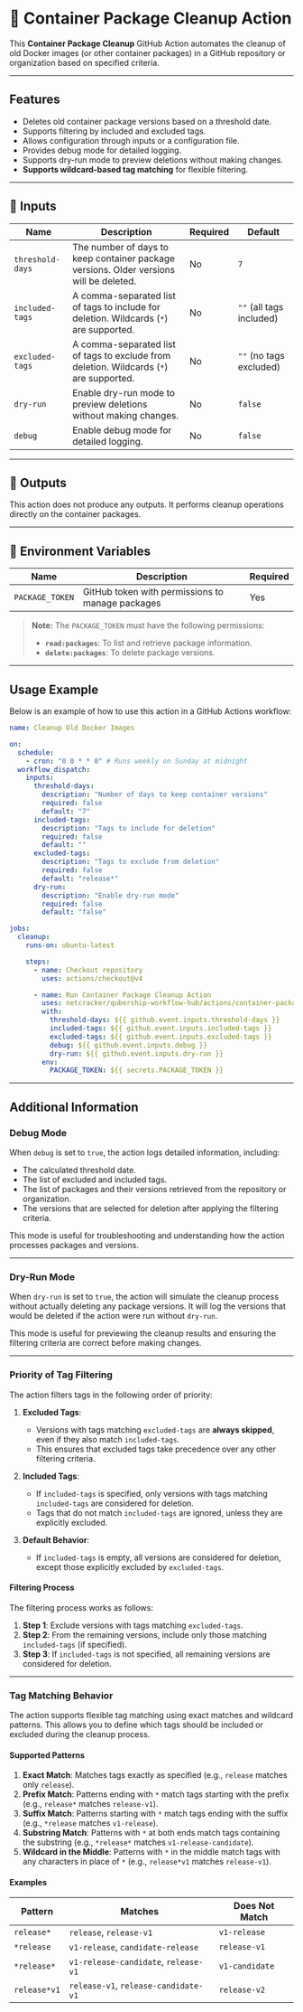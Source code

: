 # 🚀 Container Package Cleanup Action

This **Container Package Cleanup** GitHub Action automates the cleanup of old Docker images (or other container packages) in a GitHub repository or organization based on specified criteria.

---

## Features

- Deletes old container package versions based on a threshold date.
- Supports filtering by included and excluded tags.
- Allows configuration through inputs or a configuration file.
- Provides debug mode for detailed logging.
- Supports dry-run mode to preview deletions without making changes.
- **Supports wildcard-based tag matching** for flexible filtering.

---

## 📌 Inputs

| Name               | Description                                                                 | Required | Default                     |
| ------------------ | --------------------------------------------------------------------------- | -------- | --------------------------- |
| `threshold-days`   | The number of days to keep container package versions. Older versions will be deleted. | No       | `7`                         |
| `included-tags`    | A comma-separated list of tags to include for deletion. Wildcards (`*`) are supported. | No       | `""` (all tags included)     |
| `excluded-tags`    | A comma-separated list of tags to exclude from deletion. Wildcards (`*`) are supported.| No       | `""` (no tags excluded)      |
| `dry-run`          | Enable dry-run mode to preview deletions without making changes.            | No       | `false`                     |
| `debug`            | Enable debug mode for detailed logging.                                     | No       | `false`                     |

---

## 📌 Outputs

This action does not produce any outputs. It performs cleanup operations directly on the container packages.

---

## 📌 Environment Variables

| Name            | Description                                      | Required |
| --------------- | ------------------------------------------------ | -------- |
| `PACKAGE_TOKEN` | GitHub token with permissions to manage packages | Yes      |

> **Note:** The `PACKAGE_TOKEN` must have the following permissions:
> - **`read:packages`**: To list and retrieve package information.
> - **`delete:packages`**: To delete package versions.

---

## Usage Example

Below is an example of how to use this action in a GitHub Actions workflow:

```yaml
name: Cleanup Old Docker Images

on:
  schedule:
    - cron: "0 0 * * 0" # Runs weekly on Sunday at midnight
  workflow_dispatch:
    inputs:
      threshold-days:
        description: "Number of days to keep container versions"
        required: false
        default: "7"
      included-tags:
        description: "Tags to include for deletion"
        required: false
        default: ""
      excluded-tags:
        description: "Tags to exclude from deletion"
        required: false
        default: "release*"
      dry-run:
        description: "Enable dry-run mode"
        required: false
        default: "false"

jobs:
  cleanup:
    runs-on: ubuntu-latest

    steps:
      - name: Checkout repository
        uses: actions/checkout@v4

      - name: Run Container Package Cleanup Action
        uses: netcracker/qubership-workflow-hub/actions/container-package-cleanup@main
        with:
          threshold-days: ${{ github.event.inputs.threshold-days }}
          included-tags: ${{ github.event.inputs.included-tags }}
          excluded-tags: ${{ github.event.inputs.excluded-tags }}
          debug: ${{ github.event.inputs.debug }}
          dry-run: ${{ github.event.inputs.dry-run }}
        env:
          PACKAGE_TOKEN: ${{ secrets.PACKAGE_TOKEN }}
```

---

## Additional Information

### Debug Mode

When `debug` is set to `true`, the action logs detailed information, including:

- The calculated threshold date.
- The list of excluded and included tags.
- The list of packages and their versions retrieved from the repository or organization.
- The versions that are selected for deletion after applying the filtering criteria.

This mode is useful for troubleshooting and understanding how the action processes packages and versions.

---

### Dry-Run Mode

When `dry-run` is set to `true`, the action will simulate the cleanup process without actually deleting any package versions. It will log the versions that would be deleted if the action were run without `dry-run`.

This mode is useful for previewing the cleanup results and ensuring the filtering criteria are correct before making changes.

---

### Priority of Tag Filtering

The action filters tags in the following order of priority:

1. **Excluded Tags**:
   - Versions with tags matching `excluded-tags` are **always skipped**, even if they also match `included-tags`.
   - This ensures that excluded tags take precedence over any other filtering criteria.

2. **Included Tags**:
   - If `included-tags` is specified, only versions with tags matching `included-tags` are considered for deletion.
   - Tags that do not match `included-tags` are ignored, unless they are explicitly excluded.

3. **Default Behavior**:
   - If `included-tags` is empty, all versions are considered for deletion, except those explicitly excluded by `excluded-tags`.

#### Filtering Process

The filtering process works as follows:
1. **Step 1**: Exclude versions with tags matching `excluded-tags`.
2. **Step 2**: From the remaining versions, include only those matching `included-tags` (if specified).
3. **Step 3**: If `included-tags` is not specified, all remaining versions are considered for deletion.

---

### Tag Matching Behavior

The action supports flexible tag matching using exact matches and wildcard patterns. This allows you to define which tags should be included or excluded during the cleanup process.

#### Supported Patterns

1. **Exact Match**: Matches tags exactly as specified (e.g., `release` matches only `release`).
2. **Prefix Match**: Patterns ending with `*` match tags starting with the prefix (e.g., `release*` matches `release-v1`).
3. **Suffix Match**: Patterns starting with `*` match tags ending with the suffix (e.g., `*release` matches `v1-release`).
4. **Substring Match**: Patterns with `*` at both ends match tags containing the substring (e.g., `*release*` matches `v1-release-candidate`).
5. **Wildcard in the Middle**: Patterns with `*` in the middle match tags with any characters in place of `*` (e.g., `release*v1` matches `release-v1`).

#### Examples

| Pattern       | Matches                          | Does Not Match       |
|---------------|----------------------------------|----------------------|
| `release*`    | `release`, `release-v1`          | `v1-release`         |
| `*release`    | `v1-release`, `candidate-release`| `release-v1`         |
| `*release*`   | `v1-release-candidate`, `release-v1` | `v1-candidate`    |
| `release*v1`  | `release-v1`, `release-candidate-v1` | `release-v2`     |
